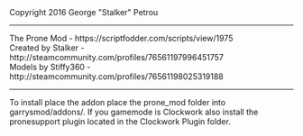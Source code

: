 <dl>Copyright 2016 George "Stalker" Petrou<br>
<hr>
The Prone Mod - https://scriptfodder.com/scripts/view/1975<br>
Created by Stalker - http://steamcommunity.com/profiles/76561197996451757<br>
Models by Stiffy360 - http://steamcommunity.com/profiles/76561198025319188<br>
<hr>
To install place the addon place the prone_mod folder into garrysmod/addons/.
If you gamemode is Clockwork also install the pronesupport plugin located in the Clockwork Plugin folder.
